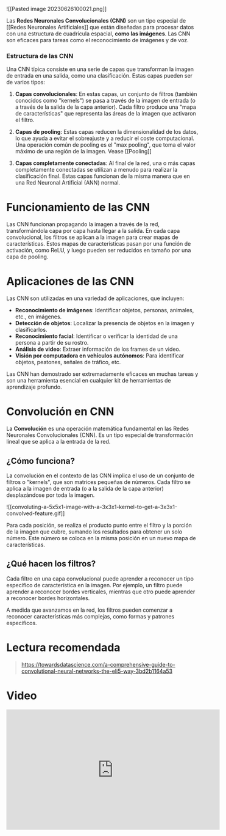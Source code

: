 ![[Pasted image 20230626100021.png]]

Las **Redes Neuronales Convolucionales (CNN)** son un tipo especial de [[Redes Neuronales Artificiales]] que están diseñadas para procesar datos con una estructura de cuadrícula espacial, **como las imágenes**. Las CNN son eficaces para tareas como el reconocimiento de imágenes y de voz.

### Estructura de las CNN

Una CNN típica consiste en una serie de capas que transforman la imagen de entrada en una salida, como una clasificación. Estas capas pueden ser de varios tipos:

1. **Capas convolucionales**: En estas capas, un conjunto de filtros (también conocidos como "kernels") se pasa a través de la imagen de entrada (o a través de la salida de la capa anterior). Cada filtro produce una "mapa de características" que representa las áreas de la imagen que activaron el filtro. 

2. **Capas de pooling**: Estas capas reducen la dimensionalidad de los datos, lo que ayuda a evitar el sobreajuste y a reducir el coste computacional. Una operación común de pooling es el "max pooling", que toma el valor máximo de una región de la imagen. Vease [[Pooling]]

3. **Capas completamente conectadas**: Al final de la red, una o más capas completamente conectadas se utilizan a menudo para realizar la clasificación final. Estas capas funcionan de la misma manera que en una Red Neuronal Artificial (ANN) normal.

# Funcionamiento de las CNN

Las CNN funcionan propagando la imagen a través de la red, transformándola capa por capa hasta llegar a la salida. En cada capa convolucional, los filtros se aplican a la imagen para crear mapas de características. Estos mapas de características pasan por una función de activación, como ReLU, y luego pueden ser reducidos en tamaño por una capa de pooling.

# Aplicaciones de las CNN

Las CNN son utilizadas en una variedad de aplicaciones, que incluyen:

- **Reconocimiento de imágenes**: Identificar objetos, personas, animales, etc., en imágenes.
- **Detección de objetos**: Localizar la presencia de objetos en la imagen y clasificarlos.
- **Reconocimiento facial**: Identificar o verificar la identidad de una persona a partir de su rostro.
- **Análisis de video**: Extraer información de los frames de un video.
- **Visión por computadora en vehículos autónomos**: Para identificar objetos, peatones, señales de tráfico, etc.

Las CNN han demostrado ser extremadamente eficaces en muchas tareas y son una herramienta esencial en cualquier kit de herramientas de aprendizaje profundo.

# Convolución en CNN

La **Convolución** es una operación matemática fundamental en las Redes Neuronales Convolucionales (CNN). Es un tipo especial de transformación lineal que se aplica a la entrada de la red.

## ¿Cómo funciona?

La convolución en el contexto de las CNN implica el uso de un conjunto de filtros o "kernels", que son matrices pequeñas de números. Cada filtro se aplica a la imagen de entrada (o a la salida de la capa anterior) desplazándose por toda la imagen. 

![[convoluting-a-5x5x1-image-with-a-3x3x1-kernel-to-get-a-3x3x1-convolved-feature.gif]]

Para cada posición, se realiza el producto punto entre el filtro y la porción de la imagen que cubre, sumando los resultados para obtener un solo número. Este número se coloca en la misma posición en un nuevo mapa de características. 

## ¿Qué hacen los filtros?

Cada filtro en una capa convolucional puede aprender a reconocer un tipo específico de característica en la imagen. Por ejemplo, un filtro puede aprender a reconocer bordes verticales, mientras que otro puede aprender a reconocer bordes horizontales. 

A medida que avanzamos en la red, los filtros pueden comenzar a reconocer características más complejas, como formas y patrones específicos. 

# Lectura recomendada
> https://towardsdatascience.com/a-comprehensive-guide-to-convolutional-neural-networks-the-eli5-way-3bd2b1164a53 


# Video

<iframe width="560" height="315" src="https://www.youtube.com/embed/V8j1oENVz00" title="YouTube video player" frameborder="0" allow="accelerometer; autoplay; clipboard-write; encrypted-media; gyroscope; picture-in-picture; web-share" allowfullscreen></iframe>
